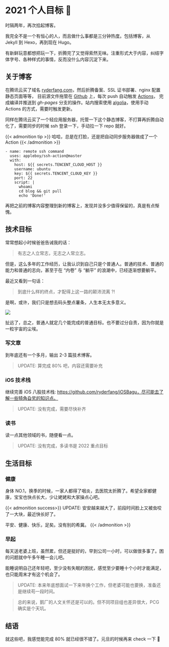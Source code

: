 # 2021 个人目标 🎯


时隔两年，再次拾起博客。

<!--more-->

我完全不是一个有恒心的人，而且做什么事都是三分钟热度。包括博客，从 Jekyll 到 Hexo，再到现在 Hugo。

有新鲜玩意都想把玩一下，折腾完了又觉得索然无味。注重形式大于内容，纠结字体字号、各种样式的事情，反而没什么内容沉淀下来。

## 关于博客

在腾讯云买了域名 [ryderfang.com](https://ryderfang.com)，然后折腾备案、SSL 证书部署、nginx 配置静态页面等等，
目前源文件拖管在 [Github](https://github.com/ryderfang/ryderfang.github.io/) 上，每次 push 自动触发 [Actions](https://github.com/ryderfang/ryderfang.github.io/actions)，
完成编译并推送到 *gh-pages* 分支的操作。站内搜索使用 [algolia](https://www.algolia.com/)，使用手动 Actions 的方式，需要时触发更新。

同样在腾讯云买了一个轻应用服务器，托管一下这个静态博客，不打算再折腾自动化了，需要同步的时候 ssh 登录一下，手动拉一下 repo 就好。

{{< admonition tip >}}
哈哈，总是在打脸，还是把自动同步服务器做成了一个 Action
{{< /admonition >}}

```shell
- name: remote ssh command
  uses: appleboy/ssh-action@master
  with:
    host: ${{ secrets.TENCENT_CLOUD_HOST }}
    username: ubuntu
    key: ${{ secrets.TENCENT_CLOUD_KEY }}
    port: 22
    script: |
      whoami
      cd blog && git pull
      echo 'Done!'
```


再把之前的博客内容整理到新的博客上，发现并没多少值得保留的，真是有点惭愧。

## 技术目标

常常想起小时候爸爸告诫我的话：

> 有志之人立常志，无志之人常立志。

但是，这么多年的工作经历，让我认识到自己只是个普通人。普通的技术、普通的能力和普通的志向，甚至于在 “内卷” 与 “躺平” 的浪潮中，已经逐渐想要躺平。

最近又看到一句话：

> 到底什么样的终点，才配得上这一路的颠沛流离 ?!

是啊，或许，我们只是想去码头整点薯条，人生本无太多意义。

![](https://ryder-1252249141.cos.ap-shanghai.myqcloud.com/uPic/2021-11-16-life.jpeg)

扯远了，总之，普通人就定几个能完成的普通目标。也不要过分自责，因为你就是一粒宇宙的尘埃。

### 写文章

到年底还有一个多月，输出 2-3 篇技术博客。

> UPDATE: 算完成 80% 吧，内容还需要补充

### iOS 技术栈

继续完善 iOS 八股技术栈: https://github.com/ryderfang/iOSBagu，尽可能去了解一些犄角旮旯的知识点。

> UPDATE: 没有完成，需要尽快补齐 
### 读书

读一点其他领域的书，随便看一点。

> UPDATE: 没有完成，多读书是 2022 重点目标

## 生活目标

### 健康

身体 NO.1，换季的时候，一家人都得了咽炎，去医院太折腾了。希望全家都健康，宝宝也快点长大，少让姥姥和大家操点心吧。

{{< admonition success>}}
UPDATE: 安安越来越大了，前段时间脸上又被虫咬了一大块，最近快长好了。

平安、健康、快乐，足矣。没有别的希冀。
{{< /admonition >}}
### 早起

每天送老婆上班，虽然累，但还是挺好的，早到公司一小时，可以做很多事了。困的问题就中午多午睡一会儿吧。

能睡说明自己还年轻吧，至少没有失眠的困扰，感觉至少要睡十个小时才能满足，也只能周末才有这个机会了。

> UPDATE: 本来年底想面试一下来年换个工作，但老婆可能也要换，准备还是继续苟一段时间。

> 总的来说，鹅厂的人文关怀还是可以的。但不同项目组也差异很大，PCG 确实是个天坑。

## 结语

就这些吧，我感觉能完成 80% 就已经很不错了。元旦的时候再来 check 一下 🚀





